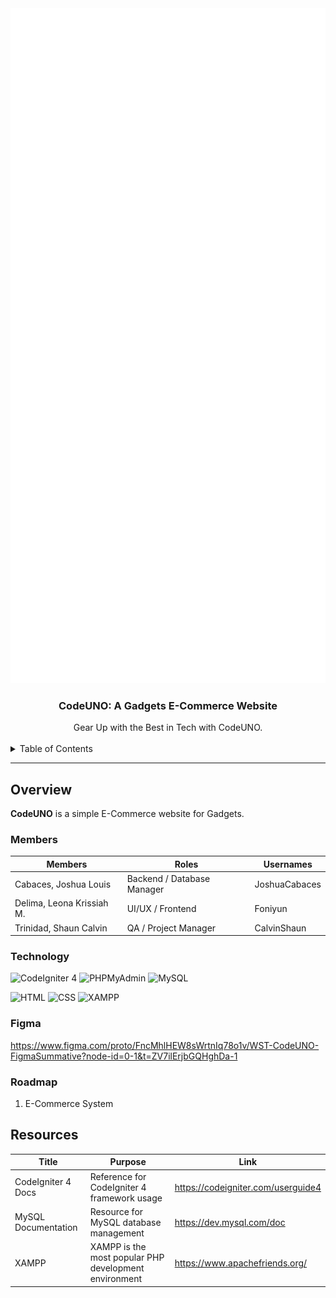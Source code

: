 <a name="readme-top"></a>

<br/>
<br/>

<div align="center">
  <a href="https://github.com/FEU-TECH-Code-Igniter/WST--CODE-UNO-SUMMATIVE">
    <img src="https://github.com/FEU-TECH-Code-Igniter/WST--CODE-UNO-SUMMATIVE/blob/main/codeUNO%20white.png" alt="codeUNO" width="1920" height="1080">
  </a>
  <h3 align="center">CodeUNO: A Gadgets E-Commerce Website</h3>
</div>

<div align="center">
  Gear Up with the Best in Tech with CodeUNO.
</div>

<br/>

<details>
  <summary>Table of Contents</summary>
  <ol>
    <li>
      <a href="#overview">Overview</a>
      <ol>
        <li><a href="#technology">Technology</a></li>
        <li><a href="#figma">Figma</a></li>
      </ol>
    </li>
    <li><a href="#roadmap">Roadmap</a></li>
    <li><a href="#resources">Resources</a></li>
  </ol>
</details>

---

## Overview

**CodeUNO** is a simple E-Commerce website for Gadgets.

### Members
| Members                        | Roles                     | Usernames         |
|--------------------------------|---------------------------|-------------------|
| Cabaces, Joshua Louis          | Backend / Database Manager| JoshuaCabaces     |
| Delima, Leona Krissiah M.      | UI/UX / Frontend          | Foniyun           |
| Trinidad, Shaun Calvin         | QA / Project Manager      | CalvinShaun       |



### Technology

![CodeIgniter 4](https://img.shields.io/badge/CodeIgniter-EE4623?style=for-the-badge&logo=codeigniter&logoColor=white)
![PHPMyAdmin](https://img.shields.io/badge/MyPHPAdmin-4479A1?style=for-the-badge&logo=phpmyadmin&logoColor=white)
![MySQL](https://img.shields.io/badge/MySQL-4479A1?style=for-the-badge&logo=mysql&logoColor=white)

![HTML](https://img.shields.io/badge/HTML-E34F26?style=for-the-badge&logo=html5&logoColor=white)
![CSS](https://img.shields.io/badge/CSS-1572B6?style=for-the-badge&logo=css3&logoColor=white)
![XAMPP](https://img.shields.io/badge/XAMPP-FB7A24?style=for-the-badge&logo=xampp&logoColor=white)

### Figma
https://www.figma.com/proto/FncMhlHEW8sWrtnIq78o1v/WST-CodeUNO-FigmaSummative?node-id=0-1&t=ZV7ilErjbGQHghDa-1


### Roadmap
1. E-Commerce System

## Resources

| Title                | Purpose                                                  | Link              |
|----------------------|----------------------------------------------------------|-------------------|
| CodeIgniter 4 Docs   | Reference for CodeIgniter 4 framework usage              | https://codeigniter.com/userguide4 |
| MySQL Documentation  | Resource for MySQL database management                   | https://dev.mysql.com/doc          |
| XAMPP                | XAMPP is the most popular PHP development environment    | https://www.apachefriends.org/     |
